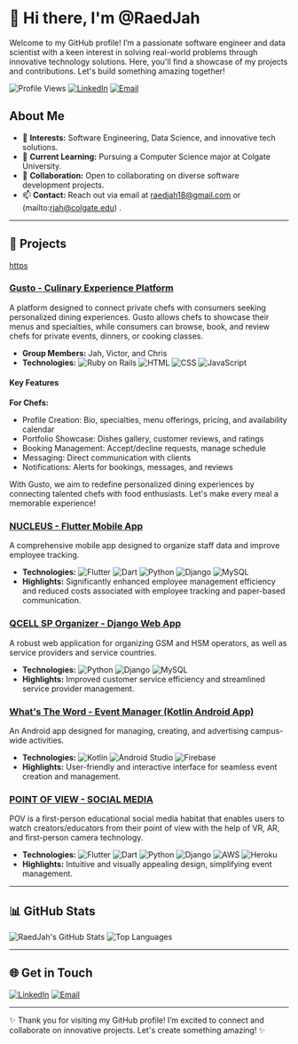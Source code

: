 # 👋 Hi there, I'm @RaedJah

Welcome to my GitHub profile! I’m a passionate software engineer and data scientist with a keen interest in solving real-world problems through innovative technology solutions. Here, you'll find a showcase of my projects and contributions. Let's build something amazing together!

![Profile Views](https://komarev.com/ghpvc/?username=RaedJah&color=brightgreen)
[![LinkedIn](https://img.shields.io/badge/LinkedIn-Connect-blue)](https://www.linkedin.com/in/raed-jah-27785020b/)
[![Email](https://img.shields.io/badge/Email-Contact-yellow)](mailto:raedjah18@gmail.com)

## About Me
- 👀 **Interests:** Software Engineering, Data Science, and innovative tech solutions.
- 🌱 **Current Learning:** Pursuing a Computer Science major at Colgate University.
- 💞️ **Collaboration:** Open to collaborating on diverse software development projects.
- 📫 **Contact:** Reach out via email at [raedjah18@gmail.com](mailto:raedjah18@gmail.com) or (mailto:rjah@colgate.edu) .

---

## 🚀 Projects

[https](https://pov-reality.com/)

### [Gusto - Culinary Experience Platform](https://github.com/raedjah1/Gusto.git)
A platform designed to connect private chefs with consumers seeking personalized dining experiences. Gusto allows chefs to showcase their menus and specialties, while consumers can browse, book, and review chefs for private events, dinners, or cooking classes.
- **Group Members:** Jah, Victor, and Chris
- **Technologies:** ![Ruby on Rails](https://img.shields.io/badge/-Ruby%20on%20Rails-red) ![HTML](https://img.shields.io/badge/-HTML5-orange) ![CSS](https://img.shields.io/badge/-CSS3-blue) ![JavaScript](https://img.shields.io/badge/-JavaScript-yellow)

#### Key Features
**For Chefs:**
- Profile Creation: Bio, specialties, menu offerings, pricing, and availability calendar
- Portfolio Showcase: Dishes gallery, customer reviews, and ratings
- Booking Management: Accept/decline requests, manage schedule
- Messaging: Direct communication with clients
- Notifications: Alerts for bookings, messages, and reviews

With Gusto, we aim to redefine personalized dining experiences by connecting talented chefs with food enthusiasts. Let's make every meal a memorable experience!

### [NUCLEUS - Flutter Mobile App](https://github.com/raedjah1/Nucleus)
A comprehensive mobile app designed to organize staff data and improve employee tracking.
- **Technologies:** ![Flutter](https://img.shields.io/badge/-Flutter-blue) ![Dart](https://img.shields.io/badge/-Dart-0175C2) ![Python](https://img.shields.io/badge/-Python-yellow) ![Django](https://img.shields.io/badge/-Django-green) ![MySQL](https://img.shields.io/badge/-MySQL-4479A1)
- **Highlights:** Significantly enhanced employee management efficiency and reduced costs associated with employee tracking and paper-based communication.

### [QCELL SP Organizer - Django Web App](https://github.com/RaedJah/djangoproject)
A robust web application for organizing GSM and HSM operators, as well as service providers and service countries.
- **Technologies:** ![Python](https://img.shields.io/badge/-Python-yellow) ![Django](https://img.shields.io/badge/-Django-green) ![MySQL](https://img.shields.io/badge/-MySQL-4479A1)
- **Highlights:** Improved customer service efficiency and streamlined service provider management.

### [What's The Word - Event Manager (Kotlin Android App)](https://github.com/RaedJah/WTW-EventManager-)
An Android app designed for managing, creating, and advertising campus-wide activities.
- **Technologies:** ![Kotlin](https://img.shields.io/badge/-Kotlin-blueviolet) ![Android Studio](https://img.shields.io/badge/-Android%20Studio-brightgreen) ![Firebase](https://img.shields.io/badge/-Firebase-orange)
- **Highlights:** User-friendly and interactive interface for seamless event creation and management.

### [POINT OF VIEW - SOCIAL MEDIA](https://github.com/raedjah1/POVBackend.git)
POV is a first-person educational social media habitat that enables users to watch creators/educators from their point of view with the help of VR, AR, and first-person camera technology.
- **Technologies:** ![Flutter](https://img.shields.io/badge/-Flutter-blue) ![Dart](https://img.shields.io/badge/-Dart-0175C2) ![Python](https://img.shields.io/badge/-Python-yellow) ![Django](https://img.shields.io/badge/-Django-green) ![AWS](https://img.shields.io/badge/-AWS-orange) ![Heroku](https://img.shields.io/badge/-Heroku-purple)
- **Highlights:** Intuitive and visually appealing design, simplifying event management.

---

## 📊 GitHub Stats
![RaedJah's GitHub Stats](https://github-readme-stats.vercel.app/api?username=RaedJah&show_icons=true&theme=radical)
![Top Languages](https://github-readme-stats.vercel.app/api/top-langs/?username=RaedJah&layout=compact&theme=radical)

---

## 🌐 Get in Touch
[![LinkedIn](https://img.shields.io/badge/LinkedIn-Connect-blue)](https://www.linkedin.com/in/raed-jah-27785020b/)
[![Email](https://img.shields.io/badge/Email-Contact-yellow)](mailto:raedjah18@gmail.com)

---

✨ Thank you for visiting my GitHub profile! I’m excited to connect and collaborate on innovative projects. Let's create something amazing! ✨

<!---
RaedJah/RaedJah is a ✨ special ✨ repository because its `README.md` (this file) appears on your GitHub profile.
You can click the Preview link to take a look at your changes.
--->

